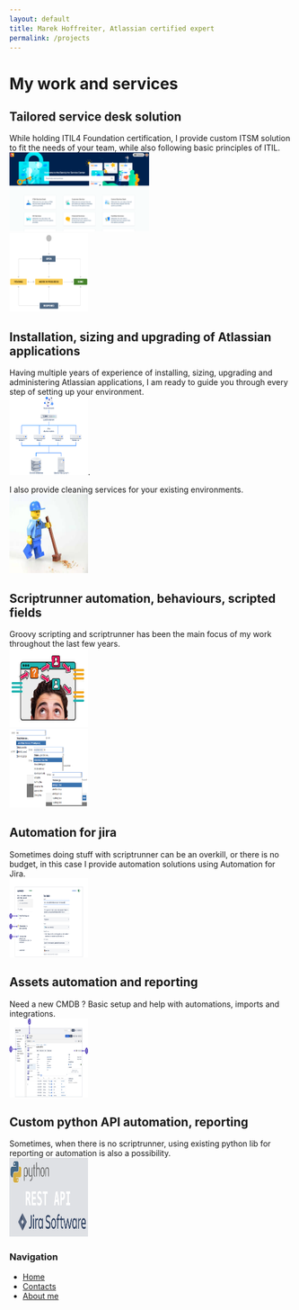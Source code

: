 ```yaml
---
layout: default
title: Marek Hoffreiter, Atlassian certified expert
permalink: /projects
---
```


# My work and services

## Tailored service desk solution
While holding ITIL4 Foundation certification, I provide custom ITSM solution to fit the needs of your team, while also following basic principles of ITIL.<br>
<img class ="img" src="/img/jira_dc.png" style="transition: transform 0.3s ease width: 10em; height: 10em;" onmouseover="this.style.transform='scale(2.5)'" onmouseout="this.style.transform='scale(1)'" alt="Image description"><br>
<img src="/img/jsm_workflow.png" style="width: 10em; height: 10em;">


## Installation, sizing and upgrading of Atlassian applications
Having multiple years of experience of installing, sizing, upgrading and administering Atlassian applications, I am ready to guide you through every step of setting up your environment.<br>
<img src="/img/jira_architecture.png" style="width: 10em; height: 10em;">.<br>

I also provide cleaning services for your existing environments.<br>
<img src="/img/cleaning.jpg" style="width: 10em; height: 10em;">

## Scriptrunner automation, behaviours, scripted fields
Groovy scripting and scriptrunner has been the main focus of my work throughout the last few years. <br>
<img src="/img/behaviours.jpg" style="width: 10em; height: 10em;"><br>
<img src="/img/conversion.png" style="width: 10em; height: 10em;">


## Automation for jira
Sometimes doing stuff with scriptrunner can be an overkill, or there is no budget, in this case I provide automation solutions using Automation for Jira.<br>
<img src="/img/automation.png" style="width: 10em; height: 10em;">

## Assets automation and reporting
Need a new CMDB ? Basic setup and help with automations, imports and integrations.<br>
<img src="/img/assets.png" style="width: 10em; height: 10em;">

## Custom python API automation, reporting
Sometimes, when there is no scriptrunner, using existing python lib for reporting or automation is also a possibility.<br>
<img src="/img/python.png" style="width: 10em; height: 10em;">




<div class="sidebar">
  <h3>Navigation</h3>
  <ul>
    <li><a href="/">Home</a></li>
    <li><a href="/contacts">Contacts</a></li>
    <li><a href="/about">About me</a></li>

  </ul>
</div>
